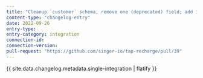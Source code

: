 ```yaml
---
title: "Cleanup `customer` schema, remove one (deprecated) field; add ipdb."
content-type: "changelog-entry"
date: 2022-09-26
entry-type: 
entry-category: integration
connection-id: 
connection-version: 
pull-request: "https://github.com/singer-io/tap-recharge/pull/39"
---
```

{{ site.data.changelog.metadata.single-integration | flatify }}